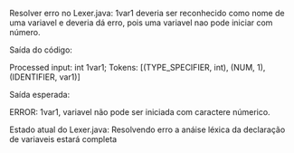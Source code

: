 Resolver erro no Lexer.java:
 1var1 deveria ser reconhecido como nome de uma variavel e deveria dá erro, pois uma variavel nao pode iniciar com número. 

Saída do código:

Processed input: int 1var1;
Tokens: [(TYPE_SPECIFIER, int), (NUM, 1), (IDENTIFIER, var1)]

Saída esperada:

ERROR: 1var1, variavel não pode ser iniciada com caractere númerico.

Estado atual do Lexer.java:
Resolvendo erro a anáise léxica da declaração de variaveis estará completa

